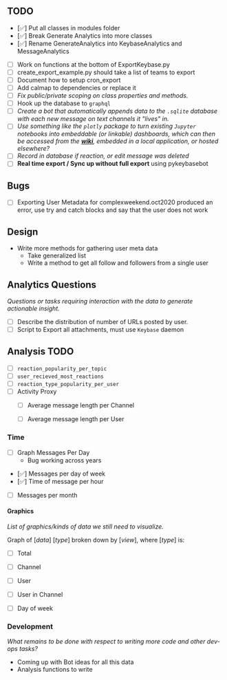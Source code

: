 ## TODO

- [✅] Put all classes in modules folder
- [✅] Break Generate Analytics into more classes
- [✅] Rename GenerateAnalytics into KeybaseAnalytics and MessageAnalytics
- [ ] Work on functions at the bottom of ExportKeybase.py
- [ ] create_export_example.py should take a list of teams to export
- [ ] Document how to setup cron_export
- [ ] Add calmap to dependencies or replace it
- [ ] *Fix public/private scoping on class properties and methods.*
- [ ] Hook up the database to `graphql`
- [ ] *Create a bot that automatically appends data to the `.sqlite` database with each new message on text channels it "lives" in.*
- [ ] *Use something like the `plotly` package to turn existing `Jupyter` notebooks into embeddable (or linkable) dashboards, which can then be accessed from the **[wiki](https://wiki.dentropydaemon.io/Dashboards)**, embedded in a local application, or hosted elsewhere?*
- [ ] *Record in database if reaction, or edit message was deleted*
- [ ] **Real time export / Sync up without full export** using pykeybasebot

## Bugs

- [ ] Exporting User Metadata for complexweekend.oct2020 produced an error, use try and catch blocks and say that the user does not work

## Design

- Write more methods for gathering user meta data
  - Take generalized list
  - Write a method to get all follow and followers from a single user


## Analytics Questions

*Questions or tasks requiring interaction with the data to generate actionable insight.*
- [ ] Describe the distribution of number of URLs posted by user. 
- [ ] Script to Export all attachments, must use `Keybase` daemon

## Analysis TODO

- [ ] `reaction_popularity_per_topic` 
- [ ] `user_recieved_most_reactions` 
- [ ] `reaction_type_popularity_per_user` 
- [ ] Activity Proxy
  - [ ] Average message length per Channel
  - [ ] Average message length per User


### Time

- [ ] Graph Messages Per Day
  - Bug working across years
- [✅] Messages per day of week
- [✅] Time of message per hour
- [ ] Messages per month
 
#### Graphics ####

_List of graphics/kinds of data we still need to visualize._

Graph of [*data*] [*type*] broken down by [*view*], where [*type*] is:

- [ ] Total
- [ ] Channel
- [ ] User
- [ ] User in Channel
- [ ] Day of week


### Development

*What remains to be done with respect to writing more code and other dev-ops tasks?*

* Coming up with Bot ideas for all this data
* Analysis functions to write
